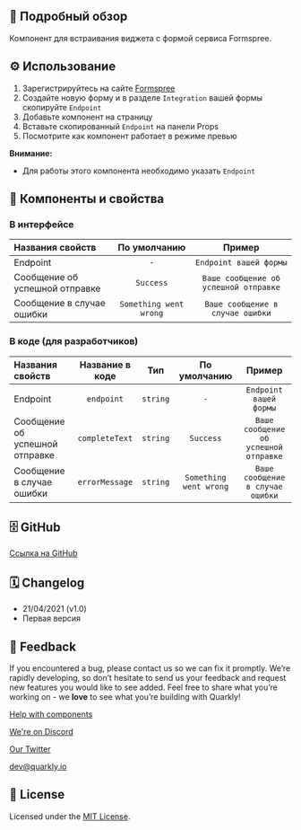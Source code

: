 ## 📖 Подробный обзор

Компонент для встраивания виджета с формой сервиса Formspree.

## ⚙️ Использование

1. Зарегистрируйтесь на сайте [Formspree](https://formspree.io/)
2. Создайте новую форму и в разделе `Integration` вашей формы скопируйте `Endpoint`
3. Добавьте компонент на страницу
4. Вставьте скопированный `Endpoint` на панели Props
5. Посмотрите как компонент работает в режиме превью

**Внимание:**

-   Для работы этого компонента необходимо указать `Endpoint`

## 🧩 Компоненты и свойства

### В интерфейсе

| Названия свойств               |      По умолчанию      |                Пример                 |
| :----------------------------- | :--------------------: | :-----------------------------------: |
| Endpoint                       |          `-`           |        `Endpoint вашей формы`         |
| Сообщение об успешной отправке |       `Success`        | `Ваше сообщение об успешной отправке` |
| Сообщение в случае ошибки      | `Something went wrong` |   `Ваше сообщение в случае ошибки`    |

### В коде (для разработчиков)

| Названия свойств               | Название в коде |   Тип    |      По умолчанию      |                Пример                 |
| :----------------------------- | :-------------: | :------: | :--------------------: | :-----------------------------------: |
| Endpoint                       |   `endpoint`    | `string` |          `-`           |        `Endpoint вашей формы`         |
| Сообщение об успешной отправке | `completeText`  | `string` |       `Success`        | `Ваше сообщение об успешной отправке` |
| Сообщение в случае ошибки      | `errorMessage`  | `string` | `Something went wrong` |   `Ваше сообщение в случае ошибки`    |

## 🗄 GitHub

[Ссылка на GitHub](https://github.com/quarkly/community-kit/blob/master/src/Formspree.js)

## 🗓 Changelog

-   21/04/2021 (v1.0)
-   Первая версия

## 📮 Feedback

If you encountered a bug, please contact us so we can fix it promptly. We’re rapidly developing, so don’t hesitate to send us your feedback and request new features you would like to see added. Feel free to share what you’re working on - we **love** to see what you’re building with Quarkly!

[Help with components](https://community.quarkly.io/c/requests/11)

[We're on Discord](https://discord.gg/f9KhSMGX)

[Our Twitter](https://twitter.com/quarklyapp)

[dev@quarkly.io](mailto:dev@quarkly.io)

## 📝 License

Licensed under the [MIT License](https://raw.githubusercontent.com/quarkly/community-kit/master/LICENSE).
